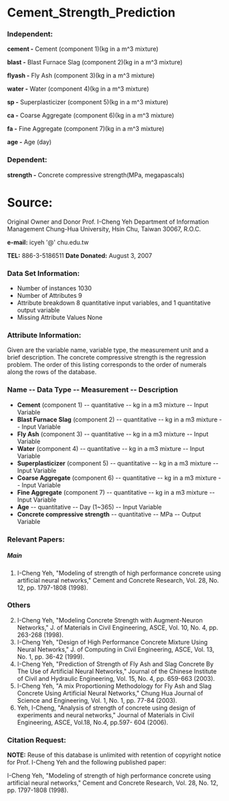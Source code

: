 # Cement_Strength_Prediction
### Independent:

**cement -** Cement (component 1)(kg in a m^3 mixture)

**blast -** Blast Furnace Slag (component 2)(kg in a m^3 mixture)

**flyash -** Fly Ash (component 3)(kg in a m^3 mixture)

**water -** Water  (component 4)(kg in a m^3 mixture)

**sp -** Superplasticizer (component 5)(kg in a m^3 mixture)

**ca -** Coarse Aggregate  (component 6)(kg in a m^3 mixture)

**fa -** Fine Aggregate (component 7)(kg in a m^3 mixture)

**age -** Age (day)

### Dependent:
**strength -** Concrete compressive strength(MPa, megapascals) 
  
# Source:

Original Owner and Donor
Prof. I-Cheng Yeh
Department of Information Management
Chung-Hua University,
Hsin Chu, Taiwan 30067, R.O.C.

**e-mail:** icyeh '@' chu.edu.tw

**TEL:** 886-3-5186511
**Date Donated:** August 3, 2007

### Data Set Information:

* Number of instances 1030
* Number of Attributes 9
* Attribute breakdown 8 quantitative input variables, and 1 quantitative output variable
* Missing Attribute Values None

### Attribute Information:

Given are the variable name, variable type, the measurement unit and a brief description. The concrete compressive strength is the regression problem. The order of this listing corresponds to the order of numerals along the rows of the database.

### Name -- Data Type -- Measurement -- Description

* **Cement** (component 1) -- quantitative -- kg in a m3 mixture -- Input Variable
* **Blast Furnace Slag** (component 2) -- quantitative -- kg in a m3 mixture -- Input Variable
* **Fly Ash** (component 3) -- quantitative -- kg in a m3 mixture -- Input Variable
* **Water** (component 4) -- quantitative -- kg in a m3 mixture -- Input Variable
* **Superplasticizer** (component 5) -- quantitative -- kg in a m3 mixture -- Input Variable
* **Coarse Aggregate** (component 6) -- quantitative -- kg in a m3 mixture -- Input Variable
* **Fine Aggregate** (component 7) -- quantitative -- kg in a m3 mixture -- Input Variable
* **Age** -- quantitative -- Day (1~365) -- Input Variable
* **Concrete compressive strength** -- quantitative -- MPa -- Output Variable


### Relevant Papers:

##### Main
1. I-Cheng Yeh, "Modeling of strength of high performance concrete using artificial neural networks," Cement and Concrete Research, Vol. 28, No. 12, pp. 1797-1808 (1998).

### Others
2. I-Cheng Yeh, "Modeling Concrete Strength with Augment-Neuron Networks," J. of Materials in Civil Engineering, ASCE, Vol. 10, No. 4, pp. 263-268 (1998).
3. I-Cheng Yeh, "Design of High Performance Concrete Mixture Using Neural Networks," J. of Computing in Civil Engineering, ASCE, Vol. 13, No. 1, pp. 36-42 (1999).
4. I-Cheng Yeh, "Prediction of Strength of Fly Ash and Slag Concrete By The Use of Artificial Neural Networks," Journal of the Chinese Institute of Civil and Hydraulic Engineering, Vol. 15, No. 4, pp. 659-663 (2003).
5. I-Cheng Yeh, "A mix Proportioning Methodology for Fly Ash and Slag Concrete Using Artificial Neural Networks," Chung Hua Journal of Science and Engineering, Vol. 1, No. 1, pp. 77-84 (2003).
6. Yeh, I-Cheng, "Analysis of strength of concrete using design of experiments and neural networks," Journal of Materials in Civil Engineering, ASCE, Vol.18, No.4, pp.597- 604 (2006).


### Citation Request:

**NOTE:** Reuse of this database is unlimited with retention of copyright notice for Prof. I-Cheng Yeh and the following published paper:

I-Cheng Yeh, "Modeling of strength of high performance concrete using artificial neural networks," Cement and Concrete Research, Vol. 28, No. 12, pp. 1797-1808 (1998). 
